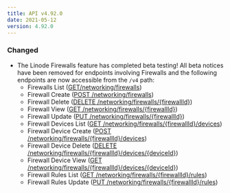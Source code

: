 ```yaml
---
title: API v4.92.0
date: 2021-05-12
version: 4.92.0
---
```


### Changed

- The Linode Firewalls feature has completed beta testing! All beta notices have been removed for endpoints involving Firewalls and the following endpoints are now accessible from the `/v4` path:
    - Firewalls List ([GET/networking/firewalls](/docs/api/networking/firewalls-list/))
    - Firewall Create ([POST /networking/firewalls](/docs/api/networking/firewall-create/))
    - Firewall Delete ([DELETE /networking/firewalls/{firewallId}](/docs/api/networking/firewall-delete/))
    - Firewall View ([GET /networking/firewalls/{firewallId}](/docs/api/networking/firewall-view/))
    - Firewall Update ([PUT /networking/firewalls/{firewallId}](/docs/api/networking/firewall-update/))
    - Firewall Devices List ([GET /networking/firewalls/{firewallId}/devices](/docs/api/networking/firewall-devices-list/))
    - Firewall Device Create ([POST /networking/firewalls/{firewallId}/devices](/docs/api/networking/firewall-device-create/))
    - Firewall Device Delete ([DELETE /networking/firewalls/{firewallId}/devices/{deviceId}](/docs/api/networking/firewall-device-delete/))
    - Firewall Device View ([GET /networking/firewalls/{firewallId}/devices/{deviceId}](/docs/api/networking/firewall-device-view/))
    - Firewall Rules List ([GET /networking/firewalls/{firewallId}/rules](/docs/api/networking/firewall-rules-list/))
    - Firewall Rules Update ([PUT /networking/firewalls/{firewallId}/rules](/docs/api/networking/firewall-rules-update/))